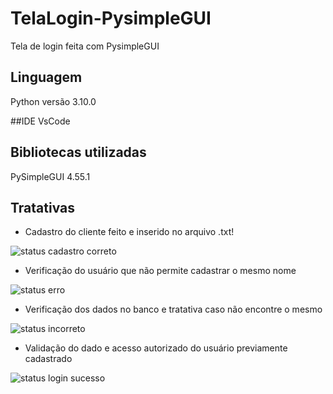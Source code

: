 # TelaLogin-PysimpleGUI
 Tela de login feita com PysimpleGUI

## Linguagem
Python versão 3.10.0

##IDE
VsCode

## Bibliotecas utilizadas
PySimpleGUI 4.55.1


## Tratativas
- Cadastro do cliente feito e inserido no arquivo .txt!

![status cadastro correto](https://user-images.githubusercontent.com/95966908/151242716-86ed5365-177c-4bdd-9c39-dff879a6bd7a.PNG)

- Verificação do usuário que não permite cadastrar o mesmo nome

![status erro](https://user-images.githubusercontent.com/95966908/151242765-9264b493-758b-4e20-a67e-760de0070fb7.PNG)

- Verificação dos dados no banco e tratativa caso não encontre o mesmo

![status incorreto](https://user-images.githubusercontent.com/95966908/151242793-6c996ffa-fcf1-45d7-9725-202a2e802d3a.PNG)

- Validação do dado e acesso autorizado do usuário previamente cadastrado

![status login sucesso](https://user-images.githubusercontent.com/95966908/151242825-09ded74c-2380-452a-a0cb-9e8be8e4aa01.PNG)
